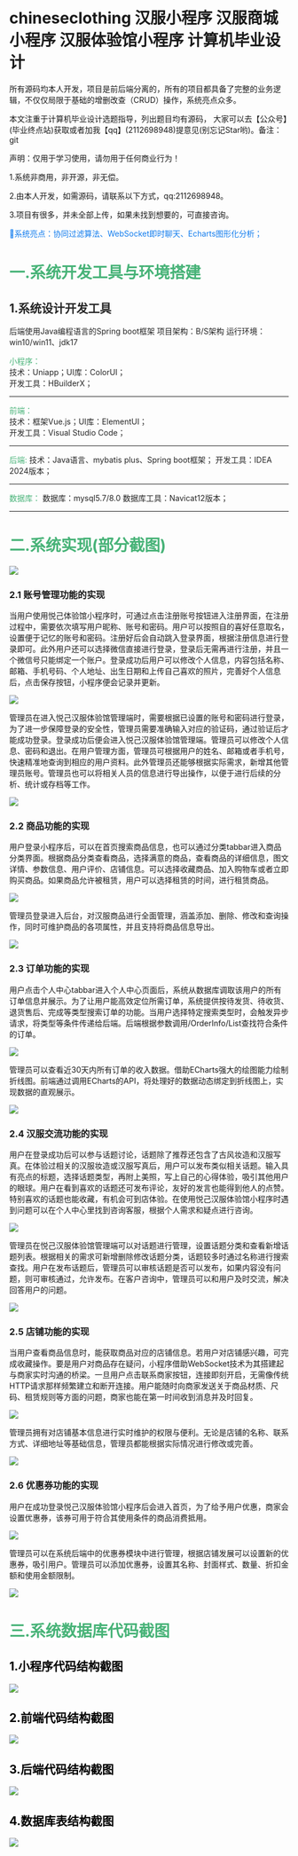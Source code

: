 # chineseclothing 汉服小程序 汉服商城小程序 汉服体验馆小程序 计算机毕业设计
所有源码均本人开发，项目是前后端分离的，所有的项目都具备了完整的业务逻辑，不仅仅局限于基础的增删改查（CRUD）操作，系统亮点众多。

本文注重于计算机毕业设计选题指导，列出题目均有源码， 大家可以去【公众号】(毕业终点站)获取或者加我【qq】(2112698948)提意见(别忘记Star哟)。备注：git

声明：仅用于学习使用，请勿用于任何商业行为！

1.系统非商用，非开源，非无偿。

2.由本人开发，如需源码，请联系以下方式，qq:2112698948。

3.项目有很多，并未全部上传，如果未找到想要的，可直接咨询。

<font style="color:rgb(17, 124, 238);">🎈</font><font style="color:rgb(17, 124, 238);">系统亮点：协同过滤算法、WebSocket即时聊天、Echarts图形化分析；</font>

# <font style="color:rgb(72, 179, 120);">一.系统开发工具与环境搭建</font>
## <font style="color:rgb(38, 38, 38);">1.系统设计开发工具</font>
<font style="color:rgb(38, 38, 38);">  
</font><font style="color:rgb(38, 38, 38);">后端使用Java编程语言的Spring boot框架</font><font style="color:rgb(38, 38, 38);">  
</font><font style="color:rgb(38, 38, 38);">项目架构：B/S架构</font><font style="color:rgb(38, 38, 38);">  
</font><font style="color:rgb(38, 38, 38);">运行环境：win10/win11、jdk17</font>

<font style="color:rgb(38, 38, 38);"></font>

<font style="color:rgb(72, 179, 120);">小程序：</font><font style="color:rgb(38, 38, 38);">  
</font><font style="color:rgb(38, 38, 38);">技术：Uniapp；UI库：ColorUI；   
</font><font style="color:rgb(38, 38, 38);">开发工具：HBuilderX；</font>

---

<font style="color:rgb(38, 38, 38);"></font><font style="color:rgb(72, 179, 120);">前端：</font><font style="color:rgb(38, 38, 38);">  
</font><font style="color:rgb(38, 38, 38);">技术：框架Vue.js；UI库：ElementUI；   
</font><font style="color:rgb(38, 38, 38);">开发工具：Visual Studio Code；</font>

---

<font style="color:rgb(38, 38, 38);">  
</font><font style="color:rgb(72, 179, 120);">后端:</font><font style="color:rgb(38, 38, 38);">  
</font><font style="color:rgb(38, 38, 38);">技术：Java语言、mybatis plus、Spring boot框架；   
</font><font style="color:rgb(38, 38, 38);">开发工具：IDEA 2024版本；</font>

---

<font style="color:rgb(38, 38, 38);">  
</font><font style="color:rgb(72, 179, 120);">数据库：</font><font style="color:rgb(38, 38, 38);">  
</font><font style="color:rgb(38, 38, 38);">数据库：mysql5.7/8.0 </font><font style="color:rgb(38, 38, 38);">  
</font><font style="color:rgb(38, 38, 38);">数据库工具：Navicat12版本；</font>

---

# <font style="color:rgb(72, 179, 120);">二.系统实现(部分截图)</font>
![](https://cdn.nlark.com/yuque/0/2025/png/45326128/1761547459821-e3d6d18c-7e05-4b35-9b36-c039ebf26062.png)

### 2.1 账号管理功能的实现
当用户使用悦己体验馆小程序时，可通过点击注册账号按钮进入注册界面，在注册过程中，需要依次填写用户昵称、账号和密码。用户可以按照自的喜好任意取名，设置便于记忆的账号和密码。注册好后会自动跳入登录界面，根据注册信息进行登录即可。此外用户还可以选择微信直接进行登录，登录后无需再进行注册，并且一个微信号只能绑定一个账户。登录成功后用户可以修改个人信息，内容包括名称、邮箱、手机号码、个人地址、出生日期和上传自己喜欢的照片，完善好个人信息后，点击保存按钮，小程序便会记录并更新。

![](https://cdn.nlark.com/yuque/0/2025/png/45326128/1761547467900-632fa70a-077d-4203-ba89-0d2fa575c6f6.png)

管理员在进入悦己汉服体验馆管理端时，需要根据已设置的账号和密码进行登录，为了进一步保障登录的安全性，管理员需要准确输入对应的验证码，通过验证后才能成功登录。登录成功后便会进入悦己汉服体验馆管理端。管理员可以修改个人信息、密码和退出。在用户管理方面，管理员可根据用户的姓名、邮箱或者手机号，快速精准地查询到相应的用户资料。此外管理员还能够根据实际需求，新增其他管理员账号。管理员也可以将相关人员的信息进行导出操作，以便于进行后续的分析、统计或存档等工作。

![](https://cdn.nlark.com/yuque/0/2025/png/45326128/1761547471313-9f00ed18-5f33-43bd-b6db-b3949756c225.png)

### 2.2 商品功能的实现
用户登录小程序后，可以在首页搜索商品信息，也可以通过分类tabbar进入商品分类界面。根据商品分类查看商品，选择满意的商品，查看商品的详细信息，图文详情、参数信息、用户评价、店铺信息。可以选择收藏商品、加入购物车或者立即购买商品。如果商品允许被租赁，用户可以选择租赁的时间，进行租赁商品。

![](https://cdn.nlark.com/yuque/0/2025/png/45326128/1761547479737-cdb8f422-f1b1-4261-ad55-7cb3cbd2aa2c.png)

管理员登录进入后台，对汉服商品进行全面管理，涵盖添加、删除、修改和查询操作，同时可维护商品的各项属性，并且支持将商品信息导出。

![](https://cdn.nlark.com/yuque/0/2025/png/45326128/1761547489030-39e65448-3a6c-4608-8bd8-822b0cac17f6.png)

### 2.3 订单功能的实现
用户点击个人中心tabbar进入个人中心页面后，系统从数据库调取该用户的所有订单信息并展示。为了让用户能高效定位所需订单，系统提供按待发货、待收货、退货售后、完成等类型搜索订单的功能。当用户选择特定搜索类型时，会触发异步请求，将类型等条件传递给后端。后端根据参数调用/OrderInfo/List查找符合条件的订单。

![](https://cdn.nlark.com/yuque/0/2025/png/45326128/1761547494502-e036f6c6-79eb-47ca-b9c3-ce58c191a16f.png)

管理员可以查看近30天内所有订单的收入数据。借助ECharts强大的绘图能力绘制折线图。前端通过调用ECharts的API，将处理好的数据动态绑定到折线图上，实现数据的直观展示。

![](https://cdn.nlark.com/yuque/0/2025/png/45326128/1761547499327-c09ac565-0bd9-4604-8126-f1f3820e4a19.png)

### 2.4 汉服交流功能的实现
用户在登录成功后可以参与话题讨论，话题除了推荐还包含了古风妆造和汉服写真。在体验过相关的汉服妆造或汉服写真后，用户可以发布类似相关话题。输入具有亮点的标题，选择话题类型，再附上美照，写上自己的心得体验，吸引其他用户的眼球。用户在看到喜欢的话题还可发布评论，友好的发言也能得到他人的点赞。特别喜欢的话题也能收藏，有机会可到店体验。在使用悦己汉服体验馆小程序时遇到问题可以在个人中心里找到咨询客服，根据个人需求和疑点进行咨询。

![](https://cdn.nlark.com/yuque/0/2025/png/45326128/1761547503716-04c7761d-7412-4755-a830-41e2495c8d90.png)

管理员在悦己汉服体验馆管理端可以对话题进行管理，设置话题分类和查看新增话题列表。根据相关的需求可新增删除修改话题分类，话题较多时通过名称进行搜索查找。用户在发布话题后，管理员可以审核话题是否可以发布，如果内容没有问题，则可审核通过，允许发布。在客户咨询中，管理员可以和用户及时交流，解决回答用户的问题。

![](https://cdn.nlark.com/yuque/0/2025/png/45326128/1761547510084-eb0a7aa7-ed7c-4588-b5ce-43ea605beb8a.png)

### 2.5 店铺功能的实现
当用户查看商品信息时，能获取商品对应的店铺信息。若用户对店铺感兴趣，可完成收藏操作。要是用户对商品存在疑问，小程序借助WebSocket技术为其搭建起与商家实时沟通的桥梁。一旦用户点击联系商家按钮，连接即刻开启，无需像传统HTTP请求那样频繁建立和断开连接。用户能随时向商家发送关于商品材质、尺码、租赁规则等方面的问题，商家也能在第一时间收到消息并及时回复。

![](https://cdn.nlark.com/yuque/0/2025/png/45326128/1761547523506-92c6f30e-dc48-4012-8f1f-064de788f390.png)

管理员拥有对店铺基本信息进行实时维护的权限与便利。无论是店铺的名称、联系方式、详细地址等基础信息，管理员都能根据实际情况进行修改或完善。

![](https://cdn.nlark.com/yuque/0/2025/png/45326128/1761547529761-d4330ffc-2ade-4b94-9e9b-f1d2e49662f1.png)

### 2.6 优惠券功能的实现
用户在成功登录悦己汉服体验馆小程序后会进入首页，为了给予用户优惠，商家会设置优惠券，该券可用于符合其使用条件的商品消费抵用。

![](https://cdn.nlark.com/yuque/0/2025/png/45326128/1761547537530-55d7cde3-26ca-4a27-b000-66347c146a4d.png)

管理员可以在系统后端中的优惠券模块中进行管理，根据店铺发展可以设置新的优惠券，吸引用户。管理员可以添加优惠券，设置其名称、封面样式、数量、折扣金额和使用金额限制。

![](https://cdn.nlark.com/yuque/0/2025/png/45326128/1761547542173-704031b7-9af9-415b-9b42-ae9d648210d4.png)

# **<font style="color:#48b378;background-color:#ffffff;">三.系统数据库代码截图</font>**
## <font style="color:#000000;background-color:#ffffff;">1.小程序代码结构截图</font>
![](https://cdn.nlark.com/yuque/0/2025/png/45326128/1761547545070-4961505a-1c69-400b-823d-d5abd47eb148.png)

## <font style="color:#000000;background-color:#ffffff;">2.前端代码结构截图</font>
![](https://cdn.nlark.com/yuque/0/2025/png/45326128/1761547549107-48892e32-5172-4975-9f40-c63c09082376.png)

## <font style="color:#000000;background-color:#ffffff;">3.后端代码结构截图</font>
![](https://cdn.nlark.com/yuque/0/2025/png/45326128/1761547554229-bc4c8549-708d-4d16-a5fa-19eabd3b922c.png)

## <font style="color:#000000;background-color:#ffffff;">4.数据库表结构截图</font>
![](https://cdn.nlark.com/yuque/0/2025/png/45326128/1761547556343-a74c9282-54b6-4ffe-b70e-81da2adffefa.png)

  



